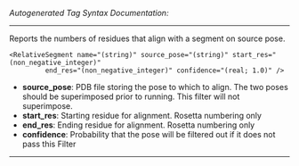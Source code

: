 _Autogenerated Tag Syntax Documentation:_

---
Reports the numbers of residues that align with a segment on source pose.

```
<RelativeSegment name="(string)" source_pose="(string)" start_res="(non_negative_integer)"
         end_res="(non_negative_integer)" confidence="(real; 1.0)" />
```

-   **source_pose**: PDB file storing the pose to which to align. The two poses should be superimposed prior to running. This filter will not superimpose.
-   **start_res**: Starting residue for alignment. Rosetta numbering only
-   **end_res**: Ending residue for alignment. Rosetta numbering only
-   **confidence**: Probability that the pose will be filtered out if it does not pass this Filter

---
